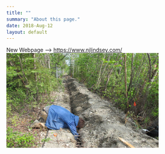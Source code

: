 ```yaml
---
title: ""
summary: "About this page."
date: 2018-Aug-12
layout: default
---
```

New Webpage --> https://www.njlindsey.com/
<img align="left" width="400" height="250" src="assets/images/fairbanks/nateTrench.JPG">
